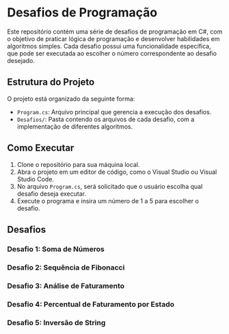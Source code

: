 # Desafios de Programação

Este repositório contém uma série de desafios de programação em C#, com o objetivo de praticar lógica de programação e desenvolver habilidades em algoritmos simples. Cada desafio possui uma funcionalidade específica, que pode ser executada ao escolher o número correspondente ao desafio desejado.

## Estrutura do Projeto

O projeto está organizado da seguinte forma:

- `Program.cs`: Arquivo principal que gerencia a execução dos desafios.
- `Desafios/`: Pasta contendo os arquivos de cada desafio, com a implementação de diferentes algoritmos.

## Como Executar

1. Clone o repositório para sua máquina local.
2. Abra o projeto em um editor de código, como o Visual Studio ou Visual Studio Code.
3. No arquivo `Program.cs`, será solicitado que o usuário escolha qual desafio deseja executar.
4. Execute o programa e insira um número de 1 a 5 para escolher o desafio.

## Desafios

### Desafio 1: Soma de Números
### Desafio 2: Sequência de Fibonacci 
### Desafio 3: Análise de Faturamento
### Desafio 4: Percentual de Faturamento por Estado 
### Desafio 5: Inversão de String 
